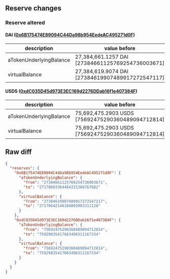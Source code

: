 ## Reserve changes

### Reserve altered

#### DAI ([0x6B175474E89094C44Da98b954EedeAC495271d0F](https://etherscan.io/address/0x6B175474E89094C44Da98b954EedeAC495271d0F))

| description | value before | value after |
| --- | --- | --- |
| aTokenUnderlyingBalance | 27,384,661.1257 DAI [27384661125769254736003671] | 27,170,683.3644 DAI [27170683364464231366767682] |
| virtualBalance | 27,384,619.9074 DAI [27384619907489917272547117] | 27,170,642.1461 DAI [27170642146184893903311128] |


#### USDS ([0xdC035D45d973E3EC169d2276DDab16f1e407384F](https://etherscan.io/address/0xdC035D45d973E3EC169d2276DDab16f1e407384F))

| description | value before | value after |
| --- | --- | --- |
| aTokenUnderlyingBalance | 75,692,475.2903 USDS [75692475290360489094712814] | 75,929,835.4176 USDS [75929835417663496311167334] |
| virtualBalance | 75,692,475.2903 USDS [75692475290360489094712814] | 75,929,835.4176 USDS [75929835417663496311167334] |


## Raw diff

```json
{
  "reserves": {
    "0x6B175474E89094C44Da98b954EedeAC495271d0F": {
      "aTokenUnderlyingBalance": {
        "from": "27384661125769254736003671",
        "to": "27170683364464231366767682"
      },
      "virtualBalance": {
        "from": "27384619907489917272547117",
        "to": "27170642146184893903311128"
      }
    },
    "0xdC035D45d973E3EC169d2276DDab16f1e407384F": {
      "aTokenUnderlyingBalance": {
        "from": "75692475290360489094712814",
        "to": "75929835417663496311167334"
      },
      "virtualBalance": {
        "from": "75692475290360489094712814",
        "to": "75929835417663496311167334"
      }
    }
  }
}
```